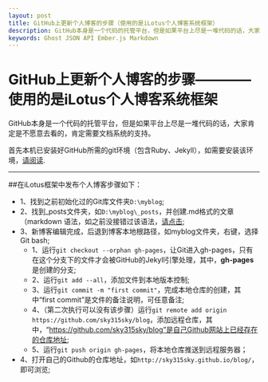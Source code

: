 ```yaml
---
layout: post
title: GitHub上更新个人博客的步骤（使用的是iLotus个人博客系统框架）
description: GitHub本身是一个代码的托管平台，但是如果平台上尽是一堆代码的话，大家肯定是不愿意去看的，肯定需要文档系统的支持。
keywords: Ghost JSON API Ember.js Markdown
---
```


# GitHub上更新个人博客的步骤————使用的是iLotus个人博客系统框架

GitHub本身是一个代码的托管平台，但是如果平台上尽是一堆代码的话，大家肯定是不愿意去看的，肯定需要文档系统的支持。

首先本机已安装好GitHub所需的git环境（包含Ruby、Jekyll），如需要安装该环境，[请阅读](http://www.bytetown.net/2014/08/27/001-setup-an-own-blog-on-github.html).

---

##在iLotus框架中发布个人博客步骤如下：

* 1、找到之前初始化过的Git库文件夹`D:\myblog`;
* 2、找到_posts文件夹，如`D:\myblog\_posts`，并创建.md格式的文章（markdown 语法，如之前没接错过该语法，[请点击](http://www.bytetown.net/2014/08/26/002-about-markdown.html);
* 3、新博客编辑完成，后退到博客本地根路径，如myblog文件夹，右键，选择Git bash;
	* 1、运行`git checkout --orphan gh-pages`，让Git进入gh-pages，只有在这个分支下的文件才会被GitHub的Jekyll引擎处理，其中，**gh-pages**是创建的分支;
    * 2、运行`git add --all`，添加文件到本地版本控制;
	* 3、运行`git commit -m "first commit"`，完成本地仓库的创建，其中“first commit”是文件的备注说明，可任意备注;
	* 4、（第二次执行可以没有该步骤）运行`git remote add origin https://github.com/sky315sky/blog`，添加远程仓库，其中，“https://github.com/sky315sky/blog”是自己Github网站上已经存在的仓库地址;
	* 5、运行`git push origin gh-pages`，将本地仓库推送到远程服务器；
* 4、打开自己的Github的仓库地址，如`http://sky315sky.github.io/blog/`，即可浏览;
